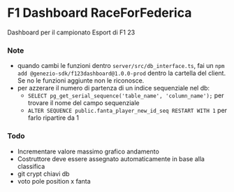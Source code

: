 # F1 Dashboard RaceForFederica 
Dashboard per il campionato Esport di F1 23

### Note
- quando cambi le funzioni dentro `server/src/db_interface.ts`, fai un `npm add @genezio-sdk/f123dashboard@1.0.0-prod` dentro la cartella del client. Se no le funzioni aggiunte non le riconosce.
- per azzerare il numero di partenza di un indice sequenziale nel db: 
	- `SELECT pg_get_serial_sequence('table_name', 'column_name');` per trovare il nome del campo sequenziale
	- `ALTER SEQUENCE public.fanta_player_new_id_seq RESTART WITH 1` per farlo ripartire da 1
	
### Todo
- Incrementare valore massimo grafico andamento
- Costruttore deve essere assegnato automaticamente in base alla classifica
- git crypt chiavi db
- voto pole position x fanta
